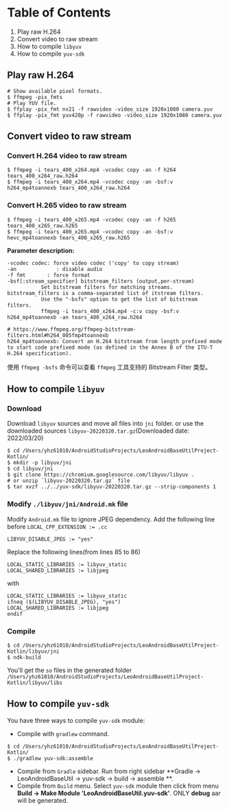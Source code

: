 # Table of Contents
1. Play raw H.264
2. Convert video to raw stream
3. How to compile `libyuv`
4. How to compile `yuv-sdk`

## Play raw H.264
```shell
# Show available pixel formats.
$ ffmpeg -pix_fmts
# Play YUV file.
$ ffplay -pix_fmt nv21 -f rawvideo -video_size 1920x1080 camera.yuv
$ ffplay -pix_fmt yuv420p -f rawvideo -video_size 1920x1080 camera.yuv
```

## Convert video to raw stream
### Convert H.264 video to raw stream
```shell
$ ffmpeg -i tears_400_x264.mp4 -vcodec copy -an -f h264 tears_400_x264_raw.h264
$ ffmpeg -i tears_400_x264.mp4 -vcodec copy -an -bsf:v h264_mp4toannexb tears_400_x264_raw.h264
```

### Convert H.265 video to raw stream
```shell
$ ffmpeg -i tears_400_x265.mp4 -vcodec copy -an -f h265 tears_400_x265_raw.h265
$ ffmpeg -i tears_400_x265.mp4 -vcodec copy -an -bsf:v hevc_mp4toannexb tears_400_x265_raw.h265
```
**Parameter description:**

```
-vcodec codec: force video codec ('copy' to copy stream)
-an             : disable audio
-f fmt       : force format
-bsf[:stream_specifier] bitstream_filters (output,per-stream)
           Set bitstream filters for matching streams. bitstream_filters is a comma-separated list of itstream filters. 
           Use the "-bsfs" option to get the list of bitstream filters.
           ffmpeg -i tears_400_x264.mp4 -c:v copy -bsf:v h264_mp4toannexb -an tears_400_x264_raw.h264

# https://www.ffmpeg.org/ffmpeg-bitstream-filters.html#h264_005fmp4toannexb
h264_mp4toannexb: Convert an H.264 bitstream from length prefixed mode to start code prefixed mode (as defined in the Annex B of the ITU-T H.264 specification). 
```

使用 `ffmpeg -bsfs` 命令可以查看 `ffmpeg` 工具支持的 Bitstream Filter 类型。

## How to compile `libyuv`

### Download
Download `libyuv` sources and move all files into `jni` folder.
or use the downloaded sources `libyuv-20220320.tar.gz`(Downloaded date: 2022/03/20)
```
$ cd /Users/yhz61010/AndroidStudioProjects/LeoAndroidBaseUtilProject-Kotlin/
$ mkdir -p libyuv/jni
$ cd libyuv/jni
$ git clone https://chromium.googlesource.com/libyuv/libyuv .
# or unzip `libyuv-20220320.tar.gz` file
$ tar xvzf ../../yuv-sdk/libyuv-20220320.tar.gz --strip-components 1
```

### Modify `./libyuv/jni/Android.mk` file
Modify `Android.mk` file to ignore JPEG dependency.
Add the following line before ```LOCAL_CPP_EXTENSION := .cc```

```
LIBYUV_DISABLE_JPEG := "yes"
```

Replace the following lines(from lines 85 to 86)
```
LOCAL_STATIC_LIBRARIES := libyuv_static
LOCAL_SHARED_LIBRARIES := libjpeg
```
with
```
LOCAL_STATIC_LIBRARIES := libyuv_static
ifneq ($(LIBYUV_DISABLE_JPEG), "yes")
LOCAL_SHARED_LIBRARIES := libjpeg
endif
```

### Compile
```
$ cd /Users/yhz61010/AndroidStudioProjects/LeoAndroidBaseUtilProject-Kotlin/libyuv/jni
$ ndk-build
```
You'll get the `so` files in the generated folder `/Users/yhz61010/AndroidStudioProjects/LeoAndroidBaseUtilProject-Kotlin/libyuv/libs`

## How to compile `yuv-sdk`
You have three ways to compile `yuv-sdk` module:
- Compile with `gradlew` command.
```
$ cd /Users/yhz61010/AndroidStudioProjects/LeoAndroidBaseUtilProject-Kotlin/
$ ./gradlew yuv-sdk:assemble
```
- Compile from `Gradle` sidebar.
Run from right sidebar **Gradle -> LeoAndroidBaseUtil -> yuv-sdk -> build -> assemble **.
- Compile from `Build` menu.
Select `yuv-sdk` module then click from menu **Build -> Make Module 'LeoAndroidBaseUtil.yuv-sdk'**.
ONLY **debug** aar will be generated. 
